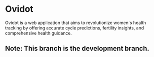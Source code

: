 # Ovidot
Ovidot is a web application that aims to revolutionize women's health tracking by offering accurate cycle predictions, fertility insights, and comprehensive health guidance.

## Note: This branch is the development branch.
